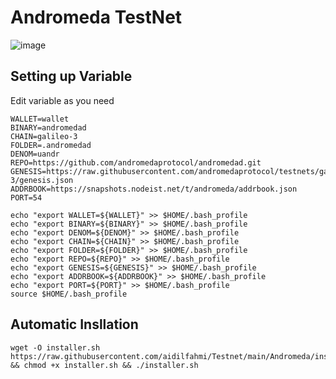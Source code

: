 # Andromeda TestNet
![image](https://user-images.githubusercontent.com/16186519/220021849-1378e536-0ab2-4e53-8acb-c4bc3eab18c1.png)

## Setting up Variable
Edit variable as you need

```
WALLET=wallet
BINARY=andromedad
CHAIN=galileo-3
FOLDER=.andromedad
DENOM=uandr
REPO=https://github.com/andromedaprotocol/andromedad.git
GENESIS=https://raw.githubusercontent.com/andromedaprotocol/testnets/galileo-3/genesis.json
ADDRBOOK=https://snapshots.nodeist.net/t/andromeda/addrbook.json
PORT=54

echo "export WALLET=${WALLET}" >> $HOME/.bash_profile
echo "export BINARY=${BINARY}" >> $HOME/.bash_profile
echo "export DENOM=${DENOM}" >> $HOME/.bash_profile
echo "export CHAIN=${CHAIN}" >> $HOME/.bash_profile
echo "export FOLDER=${FOLDER}" >> $HOME/.bash_profile
echo "export REPO=${REPO}" >> $HOME/.bash_profile
echo "export GENESIS=${GENESIS}" >> $HOME/.bash_profile
echo "export ADDRBOOK=${ADDRBOOK}" >> $HOME/.bash_profile
echo "export PORT=${PORT}" >> $HOME/.bash_profile
source $HOME/.bash_profile
```

## Automatic Insllation
```
wget -O installer.sh https://raw.githubusercontent.com/aidilfahmi/Testnet/main/Andromeda/installer.sh && chmod +x installer.sh && ./installer.sh
```
